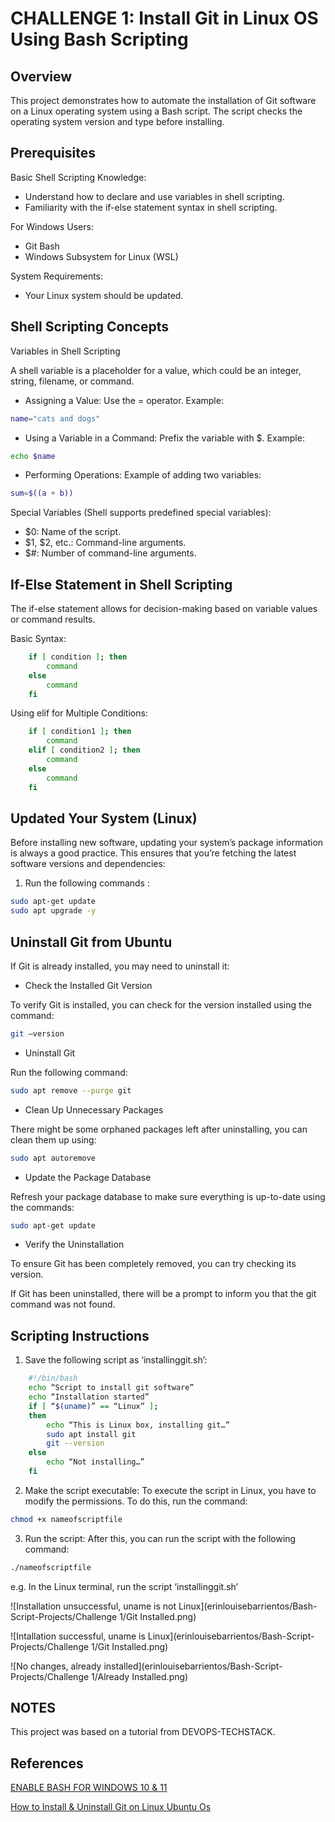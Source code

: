 # CHALLENGE 1: Install Git in Linux OS Using Bash Scripting

## Overview
This project demonstrates how to automate the installation of Git software on a Linux operating system using a Bash script. The script checks the operating system version and type before installing.

## Prerequisites

Basic Shell Scripting Knowledge:
-	Understand how to declare and use variables in shell scripting.
-	Familiarity with the if-else statement syntax in shell scripting.

For Windows Users:
-	Git Bash 
-	Windows Subsystem for Linux (WSL)

System Requirements:
-	Your Linux system should be updated.

## Shell Scripting Concepts
Variables in Shell Scripting 

A shell variable is a placeholder for a value, which could be an integer, string, filename, or command.

- Assigning a Value: Use the = operator. Example: 

```bash 
name="cats and dogs" 
```
- Using a Variable in a Command: Prefix the variable with $. Example: 
```bash 
echo $name
```
- Performing Operations: Example of adding two variables: 
```bash
sum=$((a + b))
```
Special Variables (Shell supports predefined special variables):

- $0: Name of the script.
- $1, $2, etc.: Command-line arguments.
- $#: Number of command-line arguments.

## If-Else Statement in Shell Scripting
The if-else statement allows for decision-making based on variable values or command results.

Basic Syntax:
```bash
	if [ condition ]; then
		command
	else
		command
	fi
```
Using elif for Multiple Conditions:
```bash
	if [ condition1 ]; then
		command
	elif [ condition2 ]; then
		command
	else
		command
	fi
```
## Updated Your System (Linux) 
Before installing new software, updating your system’s package information is always a good practice. This ensures that you’re fetching the latest software versions and dependencies: 

1.	Run the following commands : 
```bash
sudo apt-get update  
sudo apt upgrade -y
```
## Uninstall Git from Ubuntu

If Git is already installed, you may need to uninstall it:

- Check the Installed Git Version

To verify Git is installed, you can check for the version installed using the command: 
```bash
git –version
```
- Uninstall Git

Run the following command: 
```bash
sudo apt remove --purge git
```
- Clean Up Unnecessary Packages

There might be some orphaned packages left after uninstalling, you can clean them up using: 
```bash
sudo apt autoremove
```
- Update the Package Database

Refresh your package database to make sure everything is up-to-date using the commands: 
```bash
sudo apt-get update
```
- Verify the Uninstallation

To ensure Git has been completely removed, you can try checking its version. 

If Git has been uninstalled, there will be a prompt to inform you that the git command was not found.


## Scripting Instructions

1.	Save the following script as ‘installinggit.sh’:
```bash
	#!/bin/bash
	echo “Script to install git software”
	echo “Installation started”
	if [ “$(uname)” == “Linux” ];
	then
		echo “This is Linux box, installing git…”
		sudo apt install git
		git --version
	else
		echo “Not installing…”
	fi
```
2.	Make the script executable: 
To execute the script in Linux, you have to modify the permissions. To do this, run the command:
```bash
chmod +x nameofscriptfile
```
3.	Run the script: 
After this, you can run the script with the following command:
```bash
./nameofscriptfile
```
e.g. In the Linux terminal, run the script ‘installinggit.sh’ 

![Installation unsuccessful, uname is not Linux](erinlouisebarrientos/Bash-Script-Projects/Challenge 1/Git Installed.png)

![Intallation successful, uname is Linux](erinlouisebarrientos/Bash-Script-Projects/Challenge 1/Git Installed.png)

![No changes, already installed](erinlouisebarrientos/Bash-Script-Projects/Challenge 1/Already Installed.png)


## NOTES 
This project was based on a tutorial from DEVOPS-TECHSTACK.

## References
[ENABLE BASH FOR WINDOWS 10 & 11](https://www.onlogic.com/blog/how-to-enable-bash-for-windows-10-and-11/)

[How to Install & Uninstall Git on Linux Ubuntu Os](https://rushiinfotech.in/how-to-install-uninstall-git-on-linux-ubuntu-os/)
